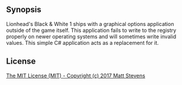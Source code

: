 ## Synopsis

Lionhead's Black & White 1 ships with a graphical options application outside of the game itself.
This application fails to write to the registry properly on newer operating systems and will sometimes
write invalid values. This simple C# application acts as a replacement for it.

## License

[The MIT License (MIT) - Copyright (c) 2017 Matt Stevens](LICENSE)
